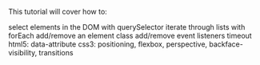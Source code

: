 <!-- Finnish readme from project and add here. -->

This tutorial will cover how to:

select elements in the DOM with querySelector
iterate through lists with forEach
add/remove an element class
add/remove event listeners
timeout
html5: data-attribute
css3: positioning, flexbox, perspective, backface-visibility, transitions
